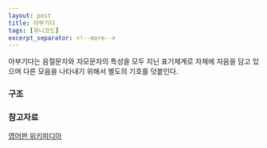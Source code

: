```yaml
---
layout: post
title: 아부기다
tags: [유니코드]
excerpt_separator: <!--more-->
---
```


아부기다는 음절문자와 자모문자의 특성을 모두 지닌 표기체계로 자체에 자음을 담고 있으며 다른 모음을 나타내기 위해서 별도의 기호를 덧붙인다.

<!--more-->

### 구조


### 참고자료

[영어판 위키피디아](https://en.wikipedia.org/wiki/Abugida)
